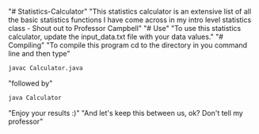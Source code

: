 "# Statistics-Calculator"
"This statistics calculator is an extensive list of all the basic statistics functions I have come across in my
intro level statistics class - Shout out to Professor Campbell"
"# Use"
"To use this statistics calculator, update the input_data.txt file with your data values."
"# Compiling"
"To compile this program cd to the directory in you command line and then type"
```bash
javac Calculator.java
```
"followed by"
```bash
java Calculator
```
"Enjoy your results :)"
"And let's keep this between us, ok? Don't tell my professor"
